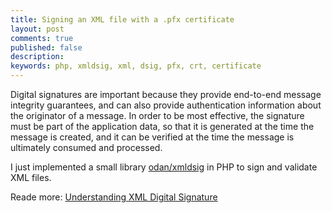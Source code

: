 ```yaml
---
title: Signing an XML file with a .pfx certificate
layout: post
comments: true
published: false
description: 
keywords: php, xmldsig, xml, dsig, pfx, crt, certificate
---
```


Digital signatures are important because they provide end-to-end message integrity guarantees, and can also provide authentication information about the originator of a message. In order to be most effective, the signature must be part of the application data, so that it is generated at the time the message is created, and it can be verified at the time the message is ultimately consumed and processed.

I just implemented a small library [odan/xmldsig](https://github.com/odan/xmldsig) in PHP to sign and validate XML files.

Reade more: [Understanding XML Digital Signature](https://msdn.microsoft.com/en-us/library/ms996502.aspx)


